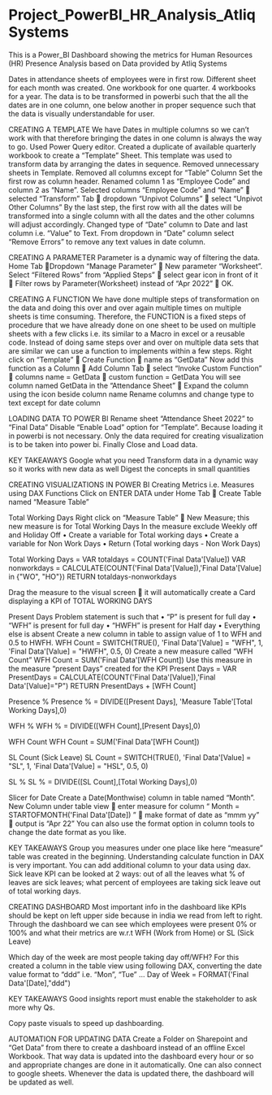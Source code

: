 # Project_PowerBI_HR_Analysis_AtliqSystems
This is a Power_BI Dashboard showing the metrics for Human Resources (HR) Presence Analysis based on Data provided by Atliq Systems

Dates in attendance sheets of employees were in first row. Different sheet for each month was created. One workbook for one quarter. 4 workbooks for a year. The data is to be transformed in powerbi such that the all the dates are in one column, one below another in proper sequence such that the data is visually understandable for user.

CREATING A TEMPLATE
We have Dates in multiple columns so we can’t work with that therefore bringing the dates in one column is always the way to go.
Used Power Query editor. Created a duplicate of available quarterly workbook to create a “Template” Sheet. This template was used to transform data by arranging the dates in sequence. 
Removed unnecessary sheets in Template. Removed all columns except for “Table” Column
Set the first row as column header. Renamed column 1 as “Employee Code” and column 2 as “Name”.
Selected columns “Employee Code” and “Name”  selected “Transform” Tab  dropdown “Unpivot Columns”  select “Unpivot Other Columns”
By the last step, the first row with all the dates will be transformed into a single column with all the dates and the other columns will adjust accordingly. 
Changed type of “Date” column to Date and last column i.e. “Value” to Text. From dropdown in “Date” column select “Remove Errors” to remove any text values in date column.

CREATING A PARAMETER
Parameter is a dynamic way of filtering the data. 
Home Tab Dropdown “Manage Parameter”  New parameter “Worksheet”.
Select “Filtered Rows” from “Applied Steps”  select gear icon in front of it  Filter rows by Parameter(Worksheet) instead of “Apr 2022”  OK.

CREATING A FUNCTION
We have done multiple steps of transformation on the data and doing this over and over again multiple times on multiple sheets is time consuming. Therefore, the FUNCTION is a fixed steps of procedure that we have already done on one sheet to be used on multiple sheets with a few clicks i.e. its similar to a Macro in excel or a reusable code. Instead of doing same steps over and over on multiple data sets that are similar we can use a function to implements within a few steps.
Right click on “Template”  Create Function  name as “GetData” 
Now add this function as a Column  Add Column Tab  select “Invoke Custom Function”  columns name = GetData  custom function = GetData
You will see column named GetData in the “Attendance Sheet”  Expand the column using the icon beside column name
Rename columns and change type to text except for date column

LOADING DATA TO POWER BI
Rename sheet “Attendance Sheet 2022” to “Final Data”
Disable “Enable Load” option for “Template”. Because loading it in powerbi is not necessary. Only the data required for creating visualization is to be taken into power bi.
Finally Close and Load data.

KEY TAKEAWAYS 
Google what you need
Transform data in a dynamic way so it works with new data as well
Digest the concepts in small quantities



CREATING VISUALIZATIONS IN POWER BI
Creating Metrics i.e. Measures using DAX Functions
Click on ENTER DATA under Home Tab  Create Table named “Measure Table”

Total Working Days
Right click on “Measure Table”  New Measure; this new measure is for Total Working Days
In the measure exclude Weekly off and Holiday Off
•	Create a variable for Total working days
•	Create a variable for Non Work Days
•	Return (Total working days - Non Work Days)

Total Working Days = 
      VAR totaldays = COUNT('Final Data'[Value])
      VAR nonworkdays = CALCULATE(COUNT('Final Data'[Value]),'Final Data'[Value] in {"WO", "HO"})
      RETURN
      totaldays-nonworkdays

Drag the measure to the visual screen  it will automatically create a Card displaying a KPI of TOTAL WORKING DAYS 

Present Days
Problem statement is such that
•	“P” is present for full day
•	“WFH” is present for full day
•	“HWFH” is present for Half day
•	Everything else is absent
Create a new column in table to assign value of 1 to WFH and 0.5 to HWFH.
      WFH Count = SWITCH(TRUE(),
      'Final Data'[Value] = "WFH", 1,
      'Final Data'[Value] = "HWFH", 0.5,
      0)
Create a new measure called “WFH Count”
	    WFH Count = SUM('Final Data'[WFH Count])
Use this measure in the measure “present Days” created for the KPI
      Present Days = 
      VAR PresentDays = CALCULATE(COUNT('Final Data'[Value]),'Final Data'[Value]="P")
      RETURN PresentDays + [WFH Count]

Presence %
      Presence % = DIVIDE([Present Days], 'Measure Table'[Total Working Days],0)

WFH %
	    WFH % = DIVIDE([WFH Count],[Present Days],0)

WFH Count
	    WFH Count = SUM('Final Data'[WFH Count])

SL Count (Sick Leave)
      SL Count = SWITCH(TRUE(),
      'Final Data'[Value] = "SL", 1,
      'Final Data'[Value] = "HSL", 0.5,
      0)

SL %
      SL % = DIVIDE([SL Count],[Total Working Days],0)

Slicer for Date
Create a Date(Monthwise) column in table named “Month”.
New Column under table view  enter measure for column “ Month = STARTOFMONTH('Final Data'[Date]) ”  make format of date as “mmm yy”  output is “Apr 22”
You can also use the format option in column tools to change the date format as you like.

KEY TAKEAWAYS
Group you measures under one place like here “measure” table was created in the beginning.
Understanding calculate function in DAX is very important.
You can add additional column to your data using dax.
Sick leave KPI can be looked at 2 ways: out of all the leaves what % of leaves are sick leaves; what percent of employees are taking sick leave out of total working days.



CREATING DASHBOARD
Most important info in the dashboard like KPIs should be kept on left upper side because in india we read from left to right.
Through the dashboard we can see which employees were present 0% or 100% and what their metrics are w.r.t WFH (Work from Home) or SL (Sick Leave)

Which day of the week are most people taking day off/WFH? For this created a column in the table view using following DAX, converting the date value format to “ddd” i.e. “Mon”, “Tue” …
	Day of Week = FORMAT('Final Data'[Date],"ddd")

KEY TAKEAWAYS
Good insights report must enable the stakeholder to ask more why Qs.

Copy paste visuals to speed up dashboarding.


AUTOMATION FOR UPDATING DATA
Create a Folder on Sharepoint and “Get Data” from there to create a dashboard instead of an offline Excel Workbook. That way data is updated into the dashboard every hour or so and appropriate changes are done in it automatically.
One can also connect to google sheets. Whenever the data is updated there, the dashboard will be updated as well.
